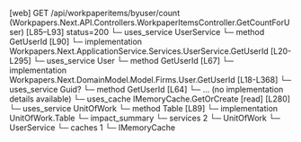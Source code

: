 [web] GET /api/workpaperitems/byuser/count  (Workpapers.Next.API.Controllers.WorkpaperItemsController.GetCountForUser)  [L85–L93] status=200
  └─ uses_service UserService
    └─ method GetUserId [L90]
      └─ implementation Workpapers.Next.ApplicationService.Services.UserService.GetUserId [L20-L295]
        └─ uses_service User
          └─ method GetUserId [L67]
            └─ implementation Workpapers.Next.DomainModel.Model.Firms.User.GetUserId [L18-L368]
        └─ uses_service Guid?
          └─ method GetUserId [L64]
            └─ ... (no implementation details available)
        └─ uses_cache IMemoryCache.GetOrCreate [read] [L280]
  └─ uses_service UnitOfWork
    └─ method Table [L89]
      └─ implementation UnitOfWork.Table
  └─ impact_summary
    └─ services 2
      └─ UnitOfWork
      └─ UserService
    └─ caches 1
      └─ IMemoryCache

